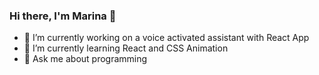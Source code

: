 ### Hi there, I'm Marina 👋

<!--
**Marina8989/Marina8989** is a ✨ _special_ ✨ repository because its `README.md` (this file) appears on your GitHub profile.

Here are some ideas to get you started:
-->
- 🔭 I’m currently working on a voice activated assistant with React App
- 🌱 I’m currently learning React and CSS Animation
- 💬 Ask me about programming


